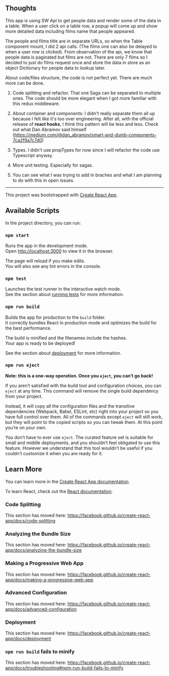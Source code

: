 ## Thoughts

This app is using SW Api to get people data and render some of the data in a table. When a user click on a table row, a popup will come up and show more detailed data including films name that people appeared.

The people and films title are in separate URLs, so when the Table component mount, I did 2 api calls. (The films one can also be delayed to when a user row is clicked). From observation of the api, we know that people data is paginated but films are not. There are only 7 films so I decided to just do films request once and store the data in store as an object Dictionary for people data to lookup later.

About code/files structure, the code is not perfect yet. There are much more can be done.

1. Code splitting and refactor. That one Saga can be separated to multiple ones. The code should be more elegant when I got more familiar with this redux middleware.

2. About container and components: I didn't really separate them all up because I felt like it's too over engineering. After all, with the official release of **react hooks**, I think this pattern will be less and less. Check out what Dan Abramov said himself (https://medium.com/@dan_abramov/smart-and-dumb-components-7ca2f9a7c7d0)

3. Types. I didn't use propTypes for now since I will refactor the code use Typescript anyway.

4. More unit testing. Especially for sagas.

5. You can see what I was trying to add in braches and what I am planning to do with this in open issues.

---

This project was bootstrapped with [Create React App](https://github.com/facebook/create-react-app).

## Available Scripts

In the project directory, you can run:

### `npm start`

Runs the app in the development mode.<br>
Open [http://localhost:3000](http://localhost:3000) to view it in the browser.

The page will reload if you make edits.<br>
You will also see any lint errors in the console.

### `npm test`

Launches the test runner in the interactive watch mode.<br>
See the section about [running tests](https://facebook.github.io/create-react-app/docs/running-tests) for more information.

### `npm run build`

Builds the app for production to the `build` folder.<br>
It correctly bundles React in production mode and optimizes the build for the best performance.

The build is minified and the filenames include the hashes.<br>
Your app is ready to be deployed!

See the section about [deployment](https://facebook.github.io/create-react-app/docs/deployment) for more information.

### `npm run eject`

**Note: this is a one-way operation. Once you `eject`, you can’t go back!**

If you aren’t satisfied with the build tool and configuration choices, you can `eject` at any time. This command will remove the single build dependency from your project.

Instead, it will copy all the configuration files and the transitive dependencies (Webpack, Babel, ESLint, etc) right into your project so you have full control over them. All of the commands except `eject` will still work, but they will point to the copied scripts so you can tweak them. At this point you’re on your own.

You don’t have to ever use `eject`. The curated feature set is suitable for small and middle deployments, and you shouldn’t feel obligated to use this feature. However we understand that this tool wouldn’t be useful if you couldn’t customize it when you are ready for it.

## Learn More

You can learn more in the [Create React App documentation](https://facebook.github.io/create-react-app/docs/getting-started).

To learn React, check out the [React documentation](https://reactjs.org/).

### Code Splitting

This section has moved here: https://facebook.github.io/create-react-app/docs/code-splitting

### Analyzing the Bundle Size

This section has moved here: https://facebook.github.io/create-react-app/docs/analyzing-the-bundle-size

### Making a Progressive Web App

This section has moved here: https://facebook.github.io/create-react-app/docs/making-a-progressive-web-app

### Advanced Configuration

This section has moved here: https://facebook.github.io/create-react-app/docs/advanced-configuration

### Deployment

This section has moved here: https://facebook.github.io/create-react-app/docs/deployment

### `npm run build` fails to minify

This section has moved here: https://facebook.github.io/create-react-app/docs/troubleshooting#npm-run-build-fails-to-minify
